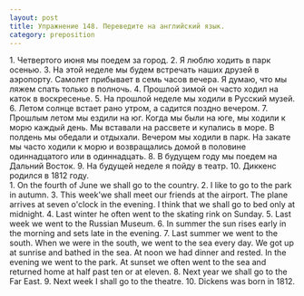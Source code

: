 ```yaml
---
layout: post
title: Упражнение 148. Переведите на английский язык.
category: preposition
---
```

<section class="question">
1. Четвертого июня мы поедем за город. 2. Я люблю ходить в парк осенью. 3. На этой неделе мы будем встречать наших друзей в аэропорту. Самолет прибывает в семь часов вечера. Я думаю, что мы ляжем спать только в полночь. 4. Прошлой зимой он часто ходил на каток в воскресенье. 5. На прошлой неделе мы ходили в Русский музей. 6. Летом солнце встает рано утром, а садится поздно вечером. 7. Прошлым летом мы ездили на юг. Когда мы были на юге, мы ходили к морю каждый день. Мы вставали на рассвете и купались
 в море. В полдень мы обедали и отдыхали. Вечером мы ходили в парк. На закате мы часто ходили к морю и возвращались домой в половине одиннадцатого или в одиннадцать. 8. В будущем году мы поедем на Дальний Восток. 9. На будущей неделе я пойду в театр. 10. Диккенс родился в 1812 году.
</section>

<section class="answer">
1. On the fourth of June we shall go to the country. 2. I like to go to the park in autumn. 3. This week'we shall meet our friends at the airport. The plane arrives at seven o'clock in the evening. I think that we shall go to bed only at midnight. 4. Last winter he often went to the skating rink on Sunday. 5. Last week we went to the Russian Museum. 6. In summer the sun rises early in the morning and sets late in the evening. 7. Last summer we went to the south. When we were in the south, we went to the sea every day. We got up at sunrise and bathed in the sea. At noon we had dinner and rested. In the evening we went to the park. At sunset we often went to the sea and returned home at half past ten or at eleven. 8. Next year we shall go to the Far East. 9. Next week I shall go to the theatre. 10. Dickens was born in 1812.
</section>